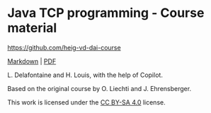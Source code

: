 [markdown]:
  https://github.com/heig-vd-dai-course/heig-vd-dai-course/blob/main/13-java-tcp-programming/COURSE_MATERIAL.md
[pdf]:
  https://heig-vd-dai-course.github.io/heig-vd-dai-course/13-java-tcp-programming/13-java-tcp-programming-course-material.pdf
[license]: https://github.com/heig-vd-dai-course/heig-vd-dai-course/blob/main/LICENSE.md

# Java TCP programming - Course material

<https://github.com/heig-vd-dai-course>

[Markdown][markdown] | [PDF][pdf]

L. Delafontaine and H. Louis, with the help of Copilot.

Based on the original course by O. Liechti and J. Ehrensberger.

This work is licensed under the [CC BY-SA 4.0][license] license.
